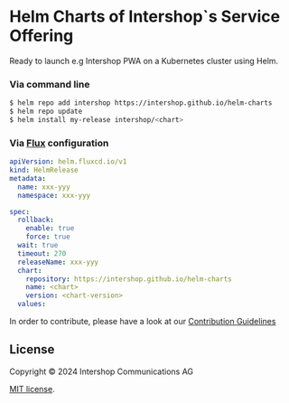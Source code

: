 # Helm Charts of Intershop`s Service Offering

Ready to launch e.g Intershop PWA on a Kubernetes cluster using Helm.

### Via command line

```bash
$ helm repo add intershop https://intershop.github.io/helm-charts
$ helm repo update
$ helm install my-release intershop/<chart>
```

### Via [Flux](https://fluxcd.io) configuration

```yaml
apiVersion: helm.fluxcd.io/v1
kind: HelmRelease
metadata:
  name: xxx-yyy
  namespace: xxx-yyy

spec:
  rollback:
    enable: true
    force: true
  wait: true
  timeout: 270
  releaseName: xxx-yyy
  chart:
    repository: https://intershop.github.io/helm-charts
    name: <chart>
    version: <chart-version>
  values:
```

In order to contribute, please have a look at our [Contribution Guidelines](./CONTRIBUTING.md)

## License

Copyright &copy; 2024 Intershop Communications AG

[MIT license](./LICENSE).
